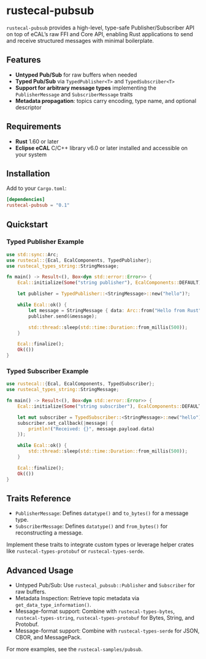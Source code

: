 # rustecal-pubsub

`rustecal-pubsub` provides a high-level, type-safe Publisher/Subscriber API on top of eCAL’s raw FFI and Core API, enabling Rust applications to send and receive structured messages with minimal boilerplate.

## Features

- **Untyped Pub/Sub** for raw buffers when needed
- **Typed Pub/Sub** via `TypedPublisher<T>` and `TypedSubscriber<T>`
- **Support for arbitrary message types** implementing the `PublisherMessage` and `SubscriberMessage` traits
- **Metadata propagation**: topics carry encoding, type name, and optional descriptor

## Requirements

- **Rust** 1.60 or later  
- **Eclipse eCAL** C/C++ library v6.0 or later installed and accessible on your system

## Installation

Add to your `Cargo.toml`:

```toml
[dependencies]
rustecal-pubsub = "0.1"
```

## Quickstart

### Typed Publisher Example

```rust
use std::sync::Arc;
use rustecal::{Ecal, EcalComponents, TypedPublisher};
use rustecal_types_string::StringMessage;

fn main() -> Result<(), Box<dyn std::error::Error>> {
    Ecal::initialize(Some("string publisher"), EcalComponents::DEFAULT)?;

    let publisher = TypedPublisher::<StringMessage>::new("hello")?;

    while Ecal::ok() {
        let message = StringMessage { data: Arc::from("Hello from Rust") };
        publisher.send(&message);

        std::thread::sleep(std::time::Duration::from_millis(500));
    }

    Ecal::finalize();
    Ok(())
}
```

### Typed Subscriber Example

```rust
use rustecal::{Ecal, EcalComponents, TypedSubscriber};
use rustecal_types_string::StringMessage;

fn main() -> Result<(), Box<dyn std::error::Error>> {
    Ecal::initialize(Some("string subscriber"), EcalComponents::DEFAULT)?;

    let mut subscriber = TypedSubscriber::<StringMessage>::new("hello")?;
    subscriber.set_callback(|message| {
        println!("Received: {}", message.payload.data)
    });

    while Ecal::ok() {
        std::thread::sleep(std::time::Duration::from_millis(500));
    }

    Ecal::finalize();
    Ok(())
}
```

## Traits Reference

- `PublisherMessage`: Defines `datatype()` and `to_bytes()` for a message type.
- `SubscriberMessage`: Defines `datatype()` and `from_bytes()` for reconstructing a message.

Implement these traits to integrate custom types or leverage helper crates like `rustecal-types-protobuf` or `rustecal-types-serde`.

## Advanced Usage

- Untyped Pub/Sub: Use `rustecal_pubsub::Publisher` and `Subscriber` for raw buffers.
- Metadata Inspection: Retrieve topic metadata via `get_data_type_information()`.
- Message-format support: Combine with `rustecal-types-bytes`, `rustecal-types-string`, `rustecal-types-protobuf` for Bytes, String, and Protobuf.
- Message-format support: Combine with `rustecal-types-serde` for JSON, CBOR, and MessagePack.

For more examples, see the `rustecal-samples/pubsub`.